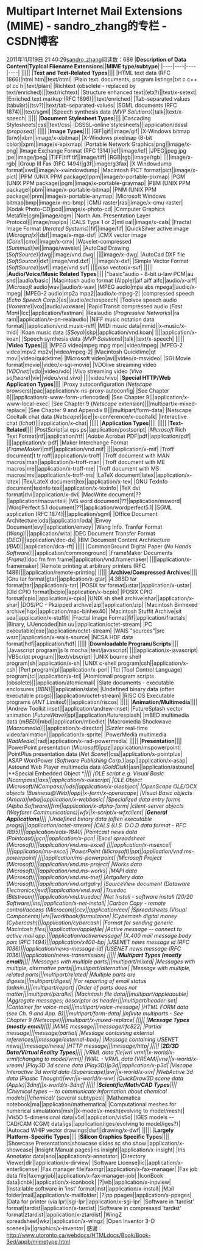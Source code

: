 # Multipart Internet Mail Extensions (MIME) - sandro_zhang的专栏 - CSDN博客
2011年11月19日 21:40:29[sandro_zhang](https://me.csdn.net/sandro_zhang)阅读数：689
|**Description of Data Content**|**Typical Filename Extensions**||**MIME type/subtype**|
|----|----|----|----|
|||||
|**Text and Text-Related Types**||||
|HTML text data (RFC 1866)|html htm||text/html|
|Plain text: documents; program listings|txt c c++ pl cc h||text/plain|
|Richtext (obsolete - replaced by text/enriched)|||text/richtext|
|Structure enhanced text|(etx?)||text/x-setext|
|Enriched text markup (RFC 1896)|||text/enriched|
|Tab-separated values (tabular)|(tsv?)||text/tab-separated-values|
|SGML documents (RFC 1874)|||text/sgml|
|Speech synthesis data (*MVP Solutions*)|talk||text/x-speech|
|||||
|**Document Stylesheet Types**||||
|Cascading Stylesheets|css||text/css|
|DSSSL-online stylesheets|||application/dsssl *(proposed)*|
|||||
|**Image Types**||||
|GIF|gif||image/gif|
|X-Windows bitmap (b/w)|xbm||image/x-xbitmap|
|X-Windows pixelmap (8-bit color)|xpm||image/x-xpixmap|
|Portable Network Graphics|png||image/x-png|
|Image Exchange Format (RFC 1314)|ief||image/ief|
|JPEG|jpeg jpg jpe||image/jpeg|
|TIFF|tiff tif||image/tiff|
|RGB|rgb||image/rgb|
||||image/x-rgb|
|Group III Fax (RFC 1494)|g3f||image/g3fax|
|X Windowdump format|xwd||image/x-xwindowdump|
|Macintosh PICT format|pict||image/x-pict|
|PPM (UNIX PPM package)|ppm||image/x-portable-pixmap|
|PGM (UNIX PPM package)|pgm||image/x-portable-graymap|
|PBM (UNIX PPM package)|pbm||image/x-portable-bitmap|
|PNM (UNIX PPM package)|pnm||image/x-portable-anymap|
|Microsoft Windows bitmap|bmp||image/x-ms-bmp|
|CMU raster|ras||image/x-cmu-raster|
|Kodak Photo-CD|pcd||image/x-photo-cd|
|Computer Graphics Metafile|cgm||image/cgm|
|North Am. Presentation Layer Protocol|||image/naplps|
|CALS Type 1 or 2|mil cal||image/x-cals|
|Fractal Image Format (*Iterated Systems*)|fif||image/fif|
|QuickSilver active image (*Micrografx*)|dsf||image/x-mgx-dsf|
|CMX vector image (*Corel*)|cmx||image/x-cmx|
|Wavelet-compressed (*Summus*)|wi||image/wavelet|
|AutoCad Drawing (*SoftSource*)|dwg||image/vnd.dwg|
||||image/x-dwg|
|AutoCad DXF file (*SoftSource*)|dxf||image/vnd.dxf|
||||image/x-dxf|
|Simple Vector Format (*SoftSource*)|svf||image/vnd.svf|
||||*also* vector/x-svf|
|||||
|**Audio/Voice/Music Related Types**||||
|"basic"audio - 8-bit u-law PCM|au snd||audio/basic|
|Macintosh audio format (AIpple)|aif aiff aifc||audio/x-aiff|
|*Microsoft* audio|wav||audio/x-wav|
|MPEG audio|mpa abs mpega||audio/x-mpeg|
|MPEG-2 audio|mp2a mpa2||audio/x-mpeg-2|
|compressed speech (*Echo Speech Corp.*)|es||audio/echospeech|
|Toolvox speech audio (*Voxware*)|vox||audio/voxware|
|RapidTransit compressed audio (*Fast Man*)|lcc||application/fastman|
|Realaudio (*Progressive Networks*)|ra ram||application/x-pn-realaudio|
|NIFF music notation data format|||application/vnd.music-niff|
|MIDI music data|mmid||x-music/x-midi|
|Koan music data (*SSeyo*)|skp||application/vnd.koan|
||||application/x-koan|
|Speech synthesis data (*MVP Solutions*)|talk||text/x-speech|
|||||
|**Video Types**||||
|MPEG video|mpeg mpg mpe||video/mpeg|
|MPEG-2 video|mpv2 mp2v||video/mpeg-2|
|Macintosh Quicktime|qt mov||video/quicktime|
|Microsoft video|avi||video/x-msvideo|
|SGI Movie format|movie||video/x-sgi-movie|
|VDOlive streaming video (*VDOnet)*|vdo||video/vdo|
|Vivo streaming video (*Vivo software*)|viv||video/vnd.vivo|
||||video/vivo|
|**Special HTTP/Web Application Types**||||
|Proxy autoconfiguration (*Netscape* browsers)|pac||application/x-ns-proxy-autoconfig|
|See Chapter 6|||application/x-www-form-urlencoded|
|See Chapter 9|||application/x-www-local-exec|
|See Chapter 9 (*Netscape* extension)|||multipart/x-mixed-replace|
|See Chapter 9 and Appendix B|||multipart/form-data|
|Netscape Cooltalk chat data (*Netscape*)|ice||x-conference/x-cooltalk|
|Interactive chat (*Ichat*)|||application/x-chat|
|||||
|**Application Types**||||
|||||
|**Text-Related**||||
|PostScript|ai eps ps||application/postscript|
|*Microsoft* Rich Text Format|rtf||application/rtf|
|*Adobe* Acrobat PDF|pdf||application/pdf|
||||application/x-pdf|
|Maker Interchange Format (*FrameMaker*)|mif||application/vnd.mif|
||||application/x-mif|
|Troff document|t tr roff||application/x-troff|
|Troff document with MAN macros|man||application/x-troff-man|
|Troff document with ME macros|me||application/x-troff-me|
|Troff document with MS macros|ms||application/x-troff-ms|
|LaTeX document|latex||application/x-latex|
|Tex/LateX document|tex||application/x-tex|
|GNU TexInfo document|texinfo texi||application/x-texinfo|
|TeX dvi format|dvi||application/x-dvi|
|MacWrite document|??||application/macwriteii|
|MS word document|??||application/msword|
|WordPerfect 5.1 document|??||application/wordperfect5.1|
|SGML application (RFC 1874)|||application/sgml|
|Office Document Architecture|oda||application/oda|
|Envoy Document|evy||application/envoy|
|Wang Info. Tranfer Format (*Wang*)|||application/wita|
|DEC Document Transfer Format (*DEC*)|||application/dec-dx|
|IBM Document Content Architecture (*IBM*)|||application/dca-rft|
|||||
|CommonGround Digital Paper (*No Hands Software*)|||application/commonground|
|FrameMaker Documents (*Frame*)|doc fm frm frame||application/vnd.framemaker|
||||application/x-framemaker|
|Remote printing at arbitrary printers (RFC 1486)|||application/remote-printing|
|||||
|**Archive/Compressed Archives**||||
|Gnu tar format|gtar||application/x-gtar|
|4.3BSD tar format|tar||application/x-tar|
|POSIX tar format|ustar||application/x-ustar|
|Old CPIO format|bcpio||application/x-bcpio|
|POSIX CPIO format|cpio||application/x-cpio|
|UNIX sh shell archive|shar||application/x-shar|
|DOS/PC - Pkzipped archive|zip||application/zip|
|Macintosh Binhexed archive|hqx||application/mac-binhex40|
|Macintosh Stuffit Archive|sit sea||application/x-stuffit|
|Fractal Image Format|fif||application/fractals|
|Binary, UUencoded|bin uu||application/octet-stream|
|PC executable|exe||application/octet-stream|
|WAIS "sources"|src wsrc||application/x-wais-source|
|NCSA HDF data format|hdf||application/hdf|
|||||
|**Downloadable Program/Scripts**||||
|Javascript program|js ls mocha||text/javascript|
||||application/x-javascript|
|VBScript program|||text/vbscript|
|UNIX bourne shell program|sh||application/x-sh|
|UNIX c-shell program|csh||application/x-csh|
|Perl program|pl||application/x-perl|
|Tcl (Tool Control Language) program|tcl||application/x-tcl|
|Atomicmail program scripts (obsolete)|||application/atomicmail|
|Slate documents - executable enclosures (*BBN*)|||application/slate|
|Undefined binary data (often executable progs)|||application/octet-stream|
|RISC OS Executable programs (*ANT Limited*)|||application/riscos|
|||||
|**Animation/Multimedia**||||
|Andrew Toolkit inset|||application/andrew-inset|
|FutureSplash vector animation (*FutureWave*)|spl||application/futuresplash|
|mBED multimedia data (*mBED*)|mbd||application/mbedlet|
|Macromedia Shockwave (*Macromedia*)|||application/x-director|
|*Sizzler* real-time video/animation|||application/x-sprite|
|PowerMedia multimedia (*RadMedia*)|rad||application/x-rad-powermedia|
|||||
|**Presentation**||||
|PowerPoint presentation (*Microsoft*)|ppz||application/mspowerpoint|
|PointPlus presentation data (*Net Scene*)|css||application/x-pointplus|
|ASAP WordPower (*Software Publishing Corp.*)|asp||application/x-asap|
|Astound Web Player multimedia data (*GoldDisk*)|asn||application/astound|
|**Special Embedded Object **||||
|OLE script e.g. Visual Basic (*Ncompass*)|axs||application/x-olescript|
|OLE Object (*Microsoft/NCompass*)|ods||application/x-oleobject|
|OpenScape OLE/OCX objects (*Business@Web*)|opp||x-form/x-openscape|
|Visual Basic objects (*Amara*)|wba||application/x-webbasic|
|Specialized data entry forms (*Alpha Software*)|frm||application/x-alpha-form|
|client-server objects (*Wayfarer Communications*)|wfx||x-script/x-wfxclient|
|**General Applications**||||
|Undefined binary data (often executable progs)|||application/octet-stream|
|CALS (U.S. D.O.D data format - RFC 1895)|||application/cals-1840|
|Pointcast news data (*Pointcast*)|pcn||application/x-pcn|
|Excel spreadsheet (*Microsoft*)|||application/vnd.ms-excel|
||||application/x-msexcel|
||||application/ms-excel|
|PowerPoint (*Microsoft*)|ppt||application/vnd.ms-powerpoint|
||||application/ms-powerpoint|
|Microsoft Project (*Microsoft*)|||application/vnd.ms-project|
|Works data (*Microsoft*)|||application/vnd.ms-works|
|MAPI data (*Microsoft*)|||application/vnd.ms-tnef|
|Artgallery data (Microsoft)|||application/vnd.artgalry|
|SourceView document (*Dataware Electronics*)|svd||application/vnd.svd|
|Truedoc (*Bitstream*)|||application/vnd.truedoc|
|Net Install - software install (*20/20 Software*)|ins||application/x-net-install|
|Carbon Copy - remote control/access (*Microcom*)|ccv||application/ccv|
|Spreadsheets (*Visual Components*)|vts||workbook/formulaone|
|Cybercash digital money (*Cybercash*)|||application/cybercash|
|Format for sending generic Macintosh files|||application/applefile|
|Active message -- connect to active mail app.|||application/activemessage|
|X.400 mail message body part (RFC 1494)|||application/x400-bp|
|USENET news message id (RFC 1036)|||application/news-message-id|
|USENET news message (RFC 1036)|||application/news-transmission|
|||||
|**Multipart Types (mostly email)**||||
|Messages with multiple parts|||multipart/mixed|
|Messages with multiple, alternative parts|||multipart/alternative|
|Message with multiple, related parts|||multipart/related|
|Multiple parts are digests|||multipart/digest|
|For reporting of email status (admin.)|||multipart/report|
|Order of parts does not matter|||multipart/parallel|
|Macintosh file data|||multipart/appledouble|
|Aggregate messages; descriptor as header|||multipart/header-set|
|Container for voice-mail|||multipart/voice-message|
|HTML FORM data (see Ch. 9 and App. B)|||multipart/form-data|
|Infinite multiparts - See Chapter 9 (*Netscape*)|||multipart/x-mixed-replace|
|||||
|**Message Types (mostly email)**||||
|MIME message|||message/rfc822|
|Partial message|||message/partial|
|Message containing external references|||message/external-body|
|Message containing USENET news|||message/news|
|HTTP message|||message/http|
|||||
|**2D/3D Data/Virtual Reality Types**||||
|VRML data file|wrl vrml||x-world/x-vrml(changing to model/vrml)|
|WIRL - VRML data (*VREAM*)|vrw||x-world/x-vream|
|Play3D 3d scene data (*Play3D*)|p3d||application/x-p3d|
|Viscape Interactive 3d world data (*Superscape*)|svr||x-world/x-svr|
|WebActive 3d data (*Plastic Thought*)|wvr||x-world/x-wvr|
|QuickDraw3D scene data (*Apple*)|3dmf||x-world/x-3dmf|
|||||
|**Scientific/Math/CAD Types**||||
|Chemical types -- to communicate information about chemical models|||chemical/* (several subtypes)|
|Mathematica notebook|ma||application/mathematica|
|Computational meshes for numerical simulations|msh||x-model/x-mesh(evolving to model/mesh)|
|Vis5D 5-dimensional data|v5d||application/vis5d|
|IGES models -- CAD/CAM (CGM) data|igs||application/iges(evolving to model/iges?)|
|Autocad WHIP vector drawings|dwf||drawing/x-dwf|
|||||
|**Largely Platform-Specific Types**||||
|**Silicon Graphics Specific Types**||||
|Showcase Presentations|showcase slides sc sho show||application/x-showcase|
|Insight Manual pages|ins insight||application/x-insight|
|Iris Annotator data|ano||application/x-annotator|
|Directory Viewer|dir||application/x-dirview|
|Software License|lic||application/x-enterlicense|
|Fax manager file|faxmgr||application/x-fax-manager|
|Fax job data file|faxmgrjob||application/x-fax-manager-job|
|IconBook data|icnbk||application/x-iconbook|
|?|wb||application/x-inpview|
|Installable software in 'inst' format|inst||application/x-install|
|Mail folder|mail||application/x-mailfolder|
|?|pp ppages||application/x-ppages|
|Data for printer (via lpr)|sgi-lpr||application/x-sgi-lpr|
|Software in 'tardist' format|tardist||application/x-tardist|
|Software in compressed 'tardist' format|ztardist||application/x-ztardist|
|WingZ spreadsheet|wkz||application/x-wingz|
|Open Inventor 3-D scenes|iv||graphics/x-inventor|
感谢：http://www.utoronto.ca/webdocs/HTMLdocs/Book/Book-3ed/appb/mimetype.html
            

